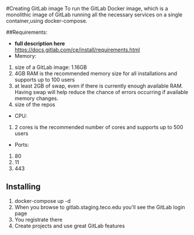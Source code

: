 #Creating GitLab image
To run the GitLab Docker image, which is a monolithic image of GitLab running all the necessary services on a single container,using docker-compose.

##Requirements:
* **full description here** https://docs.gitlab.com/ce/install/requirements.html
* Memory: 
1. size of a GitLab image: 1.16GB
2. 4GB RAM is the recommended memory size for all installations and supports up to 100 users
3. at least 2GB of swap, even if there is currently enough available RAM. Having swap will help reduce the chance of errors occurring if available 
memory changes.
4. size of the repos
* CPU: 
1. 2 cores is the recommended number of cores and supports up to 500 users
* Ports:
1. 80
2. 11
3. 443

## Installing
1. docker-compose up -d 
2. When you browse to gitlab.staging.teco.edu you'll see the GitLab login page
3. You registrate there
4. Create projects and use great GitLab features




	 